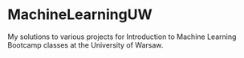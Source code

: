 # MachineLearningUW
My solutions to various projects for Introduction to Machine Learning Bootcamp classes at the University of Warsaw.
